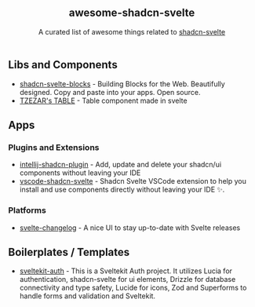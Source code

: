 <h2 align='center'>awesome-shadcn-svelte</h2>

<p align='center'>
A curated list of awesome things related to <a href='https://shadcn-svelte.com/'>shadcn-svelte</a>
<br><br>

## Libs and Components

- [shadcn-svelte-blocks](https://shadcn-svelte.com/blocks) - Building Blocks for the Web. Beautifully designed. Copy and paste into your apps. Open source.
- [TZEZAR's TABLE](https://github.com/tzezar/table) - Table component made in svelte

## Apps

### Plugins and Extensions

- [intellij-shadcn-plugin](https://plugins.jetbrains.com/plugin/23479-shadcn-ui-components-manager) - Add, update and delete your shadcn/ui components without leaving your IDE
- [vscode-shadcn-svelte](https://marketplace.visualstudio.com/items?itemName=Selemondev.vscode-shadcn-svelte&ssr=false#overview) - Shadcn Svelte VSCode extension to help you install and use components directly without leaving your IDE ✨.

### Platforms

- [svelte-changelog](https://github.com/WarningImHack3r/svelte-changelog) - A nice UI to stay up-to-date with Svelte releases

## Boilerplates / Templates

- [sveltekit-auth](https://github.com/delay/sveltekit-auth) - This is a Sveltekit Auth project. It utilizes Lucia for authentication, shadcn-svelte for ui elements, Drizzle for database connectivity and type safety, Lucide for icons, Zod and Superforms to handle forms and validation and Sveltekit.
